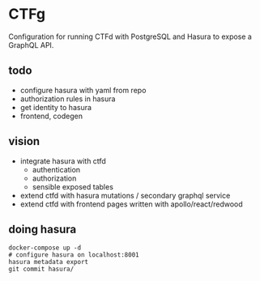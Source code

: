 # CTFg

Configuration for running CTFd with PostgreSQL and Hasura to expose a GraphQL API.

## todo
* configure hasura with yaml from repo
* authorization rules in hasura
* get identity to hasura
* frontend, codegen

## vision
* integrate hasura with ctfd
  * authentication
  * authorization
  * sensible exposed tables
* extend ctfd with hasura mutations / secondary graphql service
* extend ctfd with frontend pages written with apollo/react/redwood


## doing hasura
```
docker-compose up -d
# configure hasura on localhost:8001
hasura metadata export
git commit hasura/
```